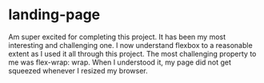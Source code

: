 # landing-page
Am super excited for completing this project. It has been my most interesting and challenging one.
I now understand flexbox to a reasonable extent as I used it all through this project.
The most challenging property to me was flex-wrap: wrap. When I understood it, my page did not get squeezed whenever I resized my browser.